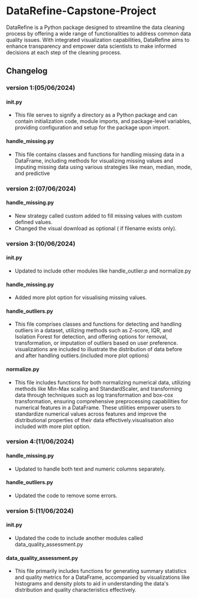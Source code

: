 # DataRefine-Capstone-Project
DataRefine is a Python package designed to streamline the data cleaning process by offering a wide range of functionalities to address common data quality issues. With integrated visualization capabilities, DataRefine aims to enhance transparency and empower data scientists to make informed decisions at each step of the cleaning process.

## Changelog

### version 1:(05/06/2024)
#### __init__.py
- This file serves to signify a directory as a Python package and can contain initialization code, module imports, and package-level variables, providing configuration and setup for the package upon import.
#### handle_missing.py
- This file contains classes and functions for handling missing data in a DataFrame, including methods for visualizing missing values and imputing missing data using various strategies like mean, median, mode, and predictive

### version 2:(07/06/2024)
#### handle_missing.py
- New strategy called custom added to fill missing values with custom defined values.
- Changed the visual download as optional ( if filename exists only).

### version 3:(10/06/2024)
#### __init__.py
- Updated to include other modules like handle_outlier.p and normalize.py
#### handle_missing.py
- Added more plot option for visualising missing values.
#### handle_outliers.py
- This file comprises classes and functions for detecting and handling outliers in a dataset, utilizing methods such as Z-score, IQR, and Isolation Forest for detection, and offering options for removal, transformation, or imputation of outliers based on user preference. visualizations are included to illustrate the distribution of data before and after handling outliers.(included more plot options)
#### normalize.py
- This file includes functions for both normalizing numerical data, utilizing methods like Min-Max scaling and StandardScaler, and transforming data through techniques such as log transformation and box-cox transformation, ensuring comprehensive preprocessing capabilities for numerical features in a DataFrame. These utilities empower users to standardize numerical values across features and improve the distributional properties of their data effectively.visualisation also included with more plot option.

### version 4:(11/06/2024)
#### handle_missing.py
- Updated to handle both text and numeric columns separately.
#### handle_outliers.py
- Updated the code to remove some errors.

### version 5:(11/06/2024)
#### __init__.py
- Updated the code to include another modules called data_quality_assessment.py
#### data_quality_assessment.py
- This file primarily includes functions for generating summary statistics and quality metrics for a DataFrame, accompanied by visualizations like histograms and density plots to aid in understanding the data's distribution and quality characteristics effectively.






